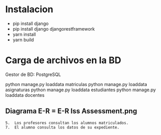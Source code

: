 # Instalacion

- pip install django 
- pip install django djangorestframework
- yarn install
- yarn build

# Carga de archivos en la BD

Gestor de BD: PostgreSQL

python manage.py loaddata matriculas
python manage.py loaddata asignaturas
python manage.py loaddata estudiantes
python manage.py loaddata docentes

## Diagrama E-R = E-R Iss Assessment.png




```
5.	Los profesores consultan los alumnos matriculados.
7.	El alumno consulta los datos de su expediente. 
```